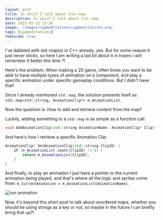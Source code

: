 ```yaml
---
layout: post
title: In which I talk about std::map
description: In which I talk about std::map
date: 2021-02-21 13:20
image: '/images/cppmeditations/cppmeditations.png'
tags: [cppmeditations]
featured: true
---
```


I've dabbled with std::map(s) in C++ already, yes. But for some reason it just never sticks, so here I am writing a tad bit about it in hopes I will remember it better this time ?!

Here's the problem: When making a 2D game, often times you want to be able to have multiple types of animation on a component, and play a specific animation under specific gameplay conditions. But I didn't have that!

Since I already mentioned `std::map`, the solution presents itself as `std::map<std::string, AnimationClip*> m_AnimationList`.

Now the question is: How to add and retrieve content from the map?

Luckily, adding something to a `std::map` is as simple as a function call.

```cpp
void AddAnimationClip(std::string AnimationName, AnimationClip* Clip) { m_AnimationList.emplace(AnimationName, Clip); }
```

And here's how I retrieve a specific Animation Clip:

```cpp
AnimationClip* GetAnimationClip(std::string ClipID) {
	if (m_AnimationList.count(ClipID) != 0) {
		return m_AnimationList[ClipID];
	}
}
```

And finally, to play an animation I just have a pointer to the current animation being played, and that's where all the logic and sprites come from: `m_CurrentAnimation = m_AnimationList[AnimationName]`.

![run animation]({{site.baseurl}}/images/cppmeditations/r2d_runanimation2.gif)

Now, it's beyond this short post to talk about unordered maps, whether you should be using strings as a key or not, so maybe in the future I can briefly bring that up?!




